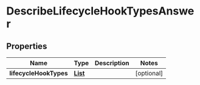 

# DescribeLifecycleHookTypesAnswer


## Properties

| Name | Type | Description | Notes |
|------------ | ------------- | ------------- | -------------|
|**lifecycleHookTypes** | [**List**](List.md) |  |  [optional] |



